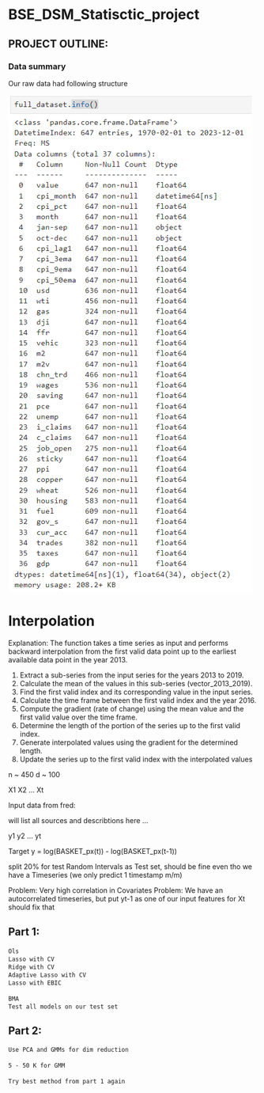# BSE_DSM_Statisctic_project



## PROJECT OUTLINE:

### Data summary 

Our raw data had following structure

![Example Image](rescources/raw_data.png)


# Interpolation

Explanation:
The function takes a time series as input and performs backward interpolation from the first
valid data point up to the earliest available data point in the year 2013.

1. Extract a sub-series from the input series for the years 2013 to 2019.
2. Calculate the mean of the values in this sub-series (vector_2013_2019).
3. Find the first valid index and its corresponding value in the input series.
4. Calculate the time frame between the first valid index and the year 2016.
5. Compute the gradient (rate of change) using the mean value and the first valid value over the time frame.
6. Determine the length of the portion of the series up to the first valid index.
7. Generate interpolated values using the gradient for the determined length.
8. Update the series up to the first valid index with the interpolated values


n ~ 450 
d ~ 100

X1 X2 ... Xt

Input data from fred:

will list all sources and describtions here
...

y1 y2 ... yt

Target y = log(BASKET_px(t)) - log(BASKET_px(t-1))


split 20% for test
Random Intervals as Test set, should be fine even tho we have a Timeseries (we only predict 1 timestamp m/m)




Problem: Very high correlation in Covariates
Problem: We have an autocorrelated timeseries, but put yt-1 as one of our input features for Xt should fix that 



## Part 1:
    Ols 
    Lasso with CV
    Ridge with CV
    Adaptive Lasso with CV
    Lasso with EBIC
    
    BMA
    Test all models on our test set
    
    
    
## Part 2:
    Use PCA and GMMs for dim reduction
    
    5 - 50 K for GMM 
    
    Try best method from part 1 again
